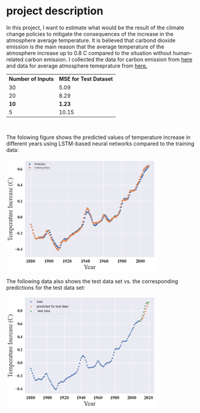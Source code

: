 <h1> project description </h1>
<p>	 In this project, I want to estimate what would be the result of the climate change policies to mitigate the consequences of the increase in the atmosphere average temperature. It is believed that carbond dioxide emission is the main reason that the average temperature of the atmosphere increase up to 0.8 C compared to the situation without human-related carbon emission. I collected the data for carbon emission from <a href='https://ourworldindata.org/co2-dataset-sources'> here</a> and data for average atmosphere temeprature from <a href='https://climate.nasa.gov/vital-signs/global-temperature/'>here.</a></p> 



  <table>
  <tr>
    <th> Number of Inputs</th>
    <th>MSE for Test Dataset</th>
  </tr>
  <tr>
    <td>30</td>
    <td>5.09</td>
  
  </tr>
  <tr>
    <td>20</td>
    <td>8.29</td>
  </tr>
  <tr>
    <td><strong>10</strong></td>
    <td><strong>1.23</strong></td>
  </tr>
  <tr>
    <td> 5</td>
    <td>10.15</td>
  </tr>
</table><br>
<p>  The folowing figure shows the predicted values of temperature increase in different years using LSTM-based neural networks compared to the training data:<br><br>
  <img src='https://github.com/kaveh7293/Climate-Change-Prediction/blob/main/Temp_Increase_prediction.png' width='400'  height='300'><br>
  
  The following data also shows the test data set vs. the corresponding predictions for the test data set:<br>
   
<img src='https://github.com/kaveh7293/Climate-Change-Prediction/blob/main/Temp_Increase_prediction_test.png' width='400' height='300'><br>

